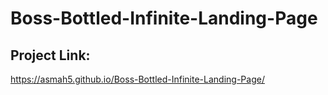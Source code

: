 # Boss-Bottled-Infinite-Landing-Page


## Project Link:
https://asmah5.github.io/Boss-Bottled-Infinite-Landing-Page/
